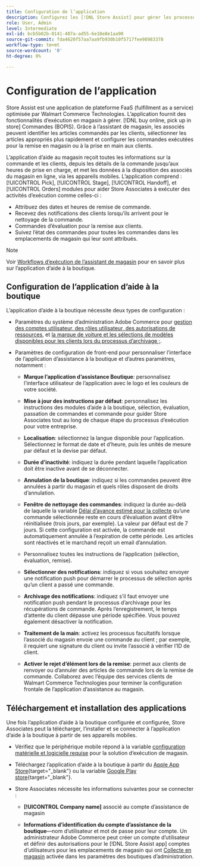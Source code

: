 ```yaml
---
title: Configuration de l’application
description: Configurez les [!DNL Store Assist] pour gérer les processus d’exécution de magasin de bout en bout et les processus d’achat en ligne, sélectionnez dans les commandes de magasin.
role: User, Admin
level: Intermediate
exl-id: bcb5b02b-0141-407a-ad55-6e10e8e1aa90
source-git-commit: fda4620f57aa7aa9fb930b10f5717fee98983378
workflow-type: tm+mt
source-wordcount: '0'
ht-degree: 0%

---
```


# Configuration de l’application

Store Assist est une application de plateforme FaaS (fulfillment as a service) optimisée par Walmart Commerce Technologies. L’application fournit des fonctionnalités d’exécution en magasin à gérer. [!DNL buy online, pick up in store] Commandes (BOPIS). Grâce à l’assistant de magasin, les associés peuvent identifier les articles commandés par les clients, sélectionner les articles appropriés plus rapidement et configurer les commandes exécutées pour la remise en magasin ou à la prise en main aux clients.

L’application d’aide au magasin reçoit toutes les informations sur la commande et les clients, depuis les détails de la commande jusqu’aux heures de prise en charge, et met les données à la disposition des associés du magasin en ligne, via les appareils mobiles. L’application comprend : [!UICONTROL Pick], [!UICONTROL Stage], [!UICONTROL Handoff], et [!UICONTROL Orders] modules pour aider Store Associates à exécuter des activités d’exécution comme celles-ci :

- Attribuez des dates et heures de remise de commande.
- Recevez des notifications des clients lorsqu’ils arrivent pour le nettoyage de la commande.
- Commandes d’évaluation pour la remise aux clients.
- Suivez l’état des commandes pour toutes les commandes dans les emplacements de magasin qui leur sont attribués.

>[!NOTE]
>
>Voir [Workflows d’exécution de l’assistant de magasin](store-assist-modules.md) pour en savoir plus sur l’application d’aide à la boutique.

## Configuration de l’application d’aide à la boutique

L’application d’aide à la boutique nécessite deux types de configuration :

- Paramètres du système d’administration Adobe Commerce pour [gestion des comptes utilisateur, des rôles utilisateur, des autorisations de ressources](user-setup.md), et [la marque de voiture et les sélections de modèles disponibles pour les clients lors du processus d’archivage ;](check-in-experience-setup.md).

- Paramètres de configuration de front-end pour personnaliser l’interface de l’application d’assistance à la boutique et d’autres paramètres, notamment :

   - **Marque l’application d’assistance Boutique**: personnalisez l’interface utilisateur de l’application avec le logo et les couleurs de votre société.

   - **Mise à jour des instructions par défaut**: personnalisez les instructions des modules d’aide à la boutique, sélection, évaluation, passation de commandes et commande pour guider Store Associates tout au long de chaque étape du processus d’exécution pour votre entreprise.

   - **Localisation**: sélectionnez la langue disponible pour l’application. Sélectionnez le format de date et d’heure, puis les unités de mesure par défaut et la devise par défaut.

   - **Durée d’inactivité**: indiquez la durée pendant laquelle l’application doit être inactive avant de se déconnecter.

   - **Annulation de la boutique**: indiquez si les commandes peuvent être annulées à partir du magasin et quels rôles disposent de droits d’annulation.

   - **Fenêtre de nettoyage des commandes**: indiquez la durée au-delà de laquelle la variable [Délai d’avance estimé pour la collecte](enable-general.md#delivery-method-title-configuration) qu’une commande sélectionnée reste en cours d’évaluation avant d’être réinitialisée (trois jours, par exemple). La valeur par défaut est de 7 jours. Si cette configuration est activée, la commande est automatiquement annulée à l’expiration de cette période. Les articles sont réactivés et le marchand reçoit un email d’annulation.

   - Personnalisez toutes les instructions de l’application (sélection, évaluation, remise).

   - **Sélectionner des notifications**: indiquez si vous souhaitez envoyer une notification push pour démarrer le processus de sélection après qu’un client a passé une commande.

   - **Archivage des notifications**: indiquez s’il faut envoyer une notification push pendant le processus d’archivage pour les récupérations de commande. Après l’enregistrement, le temps d’attente du client dépasse une période spécifiée. Vous pouvez également désactiver la notification.

   - **Traitement de la main**: activez les processus facultatifs lorsque l’associé du magasin envoie une commande au client ; par exemple, il requiert une signature du client ou invite l’associé à vérifier l’ID de client.

   - **Activer le rejet d’élément lors de la remise**: permet aux clients de renvoyer ou d’annuler des articles de commande lors de la remise de commande.
   Collaborez avec l’équipe des services clients de Walmart Commerce Technologies pour terminer la configuration frontale de l’application d’assistance au magasin.

## Téléchargement et installation des applications

Une fois l’application d’aide à la boutique configurée et configurée, Store Associates peut la télécharger, l’installer et se connecter à l’application d’aide à la boutique à partir de ses appareils mobiles.

- Vérifiez que le périphérique mobile répond à la variable [configuration matérielle et logicielle requise](solution-requirements.md#store-assist-app-requirements) pour la solution d’exécution de magasin.

- Téléchargez l’application d’aide à la boutique à partir du [Apple App Store](https://apps.apple.com/us/app/store-assist-by-walmart/id1609281539){target=&quot;_blank&quot;} ou la variable [Google Play store](https://play.google.com/store/apps/details?id=com.walmart.faas.storeassist){target=&quot;_blank&quot;}.

- Store Associates nécessite les informations suivantes pour se connecter :

   - **[!UICONTROL Company name]** associé au compte d’assistance de magasin

   - **Informations d’identification du compte d’assistance de la boutique**—nom d’utilisateur et mot de passe pour leur compte.
   Un administrateur Adobe Commerce peut créer un compte d’utilisateur et définir des autorisations pour le [!DNL Store Assist app] comptes d’utilisateurs pour les emplacements de magasin qui ont [Collecte en magasin](merchant-store-configuration.md#pickup-location-configuration) activée dans les paramètres des boutiques d’administration.
